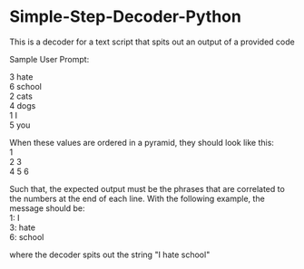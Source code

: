# Simple-Step-Decoder-Python
This is a decoder for a text script that spits out an output of a provided code

Sample User Prompt:

3 hate  
6 school  
2 cats  
4 dogs  
1 I  
5 you  

When these values are ordered in a pyramid, they should look like this:  
1  
2 3  
4 5 6  

Such that, the expected output must be the phrases that are correlated to the numbers at the end of each line.
With the following example, the message should be:  
1: I  
3: hate  
6: school  

where the decoder spits out the string "I hate school"
